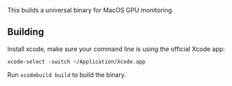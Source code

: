 This builds a universal binary for MacOS GPU monitoring.

## Building

Install xcode, make sure your command line is using the official Xcode app:

```
xcode-select -switch ~/Application/Xcode.app
```

Run `xcodebuild build` to build the binary.